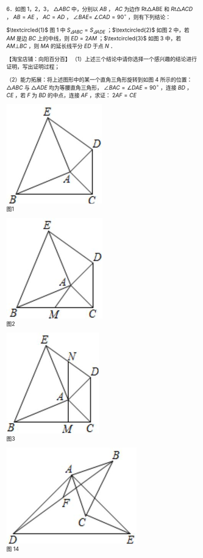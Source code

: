 6．如图 1，2，3， $\triangle A B C$ 中，分别以 $A B$ ， $A C$ 为边作 Rt△ABE 和 $R t \triangle A C D$ ， $A B { = } A E$ ， $A C { = } A D$ ， $\angle B A E { = }$ $\angle C A D { = } 9 0 ^ { \circ }$ ，则有下列结论：

$\textcircled{1}$ 图 1 中 $S _ { \varDelta A B C } { = } S _ { \varDelta A D E }$ ；$\textcircled{2}$ 如图 2 中，若 $A M$ 是边 $B C$ 上的中线，则 $E D { = } 2 A M$ ；$\textcircled{3}$ 如图 3 中，若 $A M \bot B C$ ，则 $M A$ 的延长线平分 $E D$ 于点 $N$ ．

【淘宝店铺：向阳百分百】
（1）上述三个结论中请你选择一个感兴趣的结论进行证明，写出证明过程；

（2）能力拓展：将上述图形中的某一个直角三角形旋转到如图 4 所示的位置： $\triangle A B C$ 与 $\triangle A D E$ 均为等腰直角三角形， $\angle B A C = \angle D A E = 9 0 ^ { \circ }$ ，连接 $B D$ ， $C E$ ，若 $F$ 为 $B D$ 的中点，连接 $A F$ ，求证： $2 A F { = } C E$

![](<../../qs_image_DB/专题1-1_一网打尽全等三角形模型_·十个模型（解析版）/c81d174e5ddf35d08e80bf3fee3513a795d3cb4e39f804b74b6857ed7b9e619e.jpg>)  
图1

![](<../../qs_image_DB/专题1-1_一网打尽全等三角形模型_·十个模型（解析版）/ec034d295bf9e191443edd1eaf86c062d61dc9a255f58a4d3e4d861d39f95941.jpg>)  
图2

![](<../../qs_image_DB/专题1-1_一网打尽全等三角形模型_·十个模型（解析版）/fc5491cfaea0d7d975740f57515bf5aa9891dd643f9937bff236de1662e2153b.jpg>)  
图3

![](<../../qs_image_DB/专题1-1_一网打尽全等三角形模型_·十个模型（解析版）/3e25ea383eab0106f9dbd273e4a27d10fadc26138fe9fb76dc2d595a7cfa5587.jpg>)  
图 14
